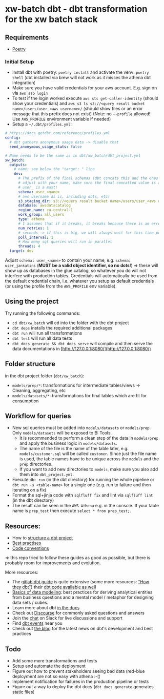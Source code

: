 # xw-batch dbt - dbt transformation for the xw batch stack

## Requirements

- [Poetry](https://python-poetry.org/)

### Initial Setup

* Install dbt with poetry: `poetry install` and activate the venv: `poetry shell` (dbt installed via brew will not work
  as it misses the athena dbt integration)
* Make sure you have valid credentials for your aws account. E.g. sign on via `aws sso login`
* To test if the login worked execute `aws sts get-caller-identity` (should show your credentials) and
  `aws s3 ls s3://<query result bucket name>/users/user_<aws username>/` (should show files or an error message that
  this prefix does not exist) (Note: no `--profile` allowed! Use `AWS_PROFILE` environment variable if needed)
* Setup a `~/.dbt/profiles.yml`:

```yaml
# https://docs.getdbt.com/reference/profiles.yml
config:
  # dbt gathers anonymous usage data -> disable that
  send_anonymous_usage_stats: false

# Name needs to be the same as in dbt/xw_batch/dbt_project.yml
xw_batch:
  outputs:
    # name: see below the "target: " line
    dev:
      # The prefix of the final schemas (dbt concats this and the ones configured in dbt_project.yml)
      # adjust with your name, make sure the final concatted value is a valid identifier, so no dots!
      # user_ is a must!
      schema: user_<name>
      # aws username as is, including dots, etc!
      s3_staging_dir: s3://<query result bucket name>/users/user_<aws username>/
      database: awsdatacatalog
      region_name: eu-central-1
      work_group: all_users
      type: athena
      # 1 assumes that if it breaks, it breaks because there is an error
      num_retries: 1
      # seconds -> if this is big, we will always wait for this line per task 
      poll_interval: 1
      # How many sql queries will run in parallel
      threads: 4
  target: dev
```

Adjust `schema: user_<name>` to contain your name, e.g. `schema: user_jankatins` (**MUST be a valid object 
identifier, so no dots!**) => these will show up as databases in the glue catalog, so whatever you do will not interfere
with production tables. Credentials will automatically be used from the default credential chain, i.e. whatever you
setup as default credentials (or using the profile from the `AWS_PROFILE` env variable).

## Using the project

Try running the following commands:

- `cd dbt/xw_batch`  will cd into the folder with the dbt project
- `dbt deps` installs the required additional packages
- `dbt run` will run all transformations
- `dbt test` will run all data tests
- `dbt docs generate && dbt docs serve` will compile and then serve the data documentations
  in [http://127.0.0.1:8080/](http://127.0.0.1:8080/)

## Folder structure
in the dbt project folder (`dbt/xw_batch`):

* `models/prep/*`: transformations for intermediate tables/views -> Cleaning, aggregating, etc
* `models/datasets/*`: transformations for final tables which are fit for consumption

## Workflow for queries

* New sql queries must be added into `models/datasets` or `models/prep`. Only `models/datasets` will be
  exposed to BI Tools.
    * It is recommended to perform a clean step of the data in `models/prep` and apply the business logic
      in `models/datasets`.
    * The name of the file is the name of the table later, e.g. `models/customer.sql` will be called `customer`.
      Since just the file name is used, the table names have to be unique across the `models` and the `prep`
      directories.
    * If you want to add new directories to `models`, make sure you also add them into `dbt_project.yml`.
* Execute `dbt run` (in the dbt directory) for running the whole pipeline or `dbt run -s <table-name>` for a single
  one (e.g. run to failure and then iterating on a fix)
* Format the sql+jinja code with `sqlfluff fix` and lint via `sqlfluff lint` (in the dbt directory)
* The result can be seen in the `AWS Athena` e.g. in the console. If your table name is `prep_test` then
  execute `select * from prep_test;`.

## Resources:

- How to [structure a dbt project](https://discourse.getdbt.com/t/how-we-structure-our-dbt-projects/355)
- [Best practises](https://docs.getdbt.com/docs/guides/best-practices)
- [Code conventions](https://github.com/dbt-labs/corp/blob/master/dbt_style_guide.md)

=> this repo tried to follow these guides as good as possible, but there is probably room for improvements and
evolution.

More resources:

- The [gitlab dbt guide](https://about.gitlab.com/handbook/business-technology/data-team/platform/dbt-guide/) is quite
  extensive (some more resources: ["How they dbt"](https://github.com/stumelius/howtheydbt/blob/main/README.md))
  their [dbt code available as well](https://gitlab.com/gitlab-data/analytics/-/blob/master/transform/snowflake-dbt/)
- [Basics of data modeling](https://www.linkedin.com/pulse/things-i-learned-data-modelling-martin-loetzsch/): best
  practices for deriving analytical entities from business questions and a mental model / metaphor for designing data
  sets / cubes.
- Learn more about dbt [in the docs](https://docs.getdbt.com/docs/introduction)
- Check out [Discourse](https://discourse.getdbt.com/) for commonly asked questions and answers
- Join the [chat](https://community.getdbt.com/) on Slack for live discussions and support
- Find [dbt events](https://events.getdbt.com) near you
- Check out [the blog](https://blog.getdbt.com/) for the latest news on dbt's development and best practices

## Todo

- Add some more transformations and tests
- Setup and automate the deployment
- Figure out how to prevent stakeholders seeing bad data (red-blue deployment are not so easy with athena :-()
- Implement notification for failures in the production pipeline or tests
- Figure out a way to deploy the dbt docs (`dbt docs generate` generates static files)